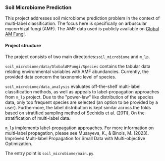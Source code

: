 ### Soil Microbiome Prediction

This project addresses soil microbiome prediction problem in the context of multi-label classification. The focus here is specifically on arbuscular mycorrhizal fungi (AMF).
The AMF data used is publicly available on [Global AM Fungi](https://globalamfungi.com/). 

#### Project structure
The project consists of two main directories:`soil_microbiome` and `m_lp`. 

`soil_microbiome/data/GlobalAMFungi/Species` contains the tabular data relating environmental variables with AMF abundancies. 
Currently, the provided data concern the taxonomic level of species.

`soil_microbiome/data_analysis` evaluates off-the-shelf multi-label classification methods, as well as appeals to label-propagation 
approaches from `m_lp` project. Due to the "power-law" like distribution of the species data, only top frequent species are selected (an option to be provided by a user). 
Furthermore, the label distribution is kept similar across the folds based on stratified sampling method of 
Sechidis et al. (2011), On the stratification of multi-label data.

`m_lp` implements label-propagation approaches. For more information on multi-label 
propagation, please see Musayeva, K., & Binois, M. (2023). Improved Multi-label Propagation for Small Data with Multi-objective Optimization. 

The entry point is `soil_microbiome/main.py`.
